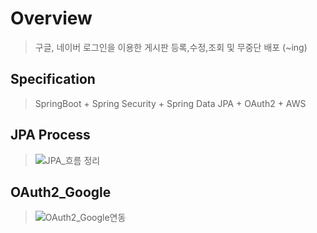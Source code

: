 # Overview
> 구글, 네이버 로그인을 이용한 게시판 등록,수정,조회 및 무중단 배포 (~ing)


## Specification 
> SpringBoot + Spring Security + Spring Data JPA + OAuth2 + AWS

## JPA Process
> ![JPA_흐름 정리](https://user-images.githubusercontent.com/20346879/101376309-c51aac00-38f3-11eb-8c92-485814d9e90b.jpg)

## OAuth2_Google
> ![OAuth2_Google연동](https://user-images.githubusercontent.com/20346879/101376443-f0050000-38f3-11eb-82a3-f1b3d96f31ec.jpg)
